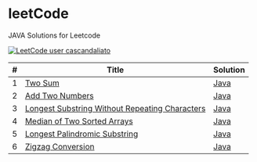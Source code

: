 # leetCode
JAVA Solutions for Leetcode

[![LeetCode user cascandaliato](https://img.shields.io/badge/dynamic/json?style=for-the-badge&labelColor=black&color=%23ffa116&label=Solved&query=solvedOverTotal&url=https%3A%2F%2Fleetcode-badge.vercel.app%2Fapi%2Fusers%2Fsabina97&logo=leetcode&logoColor=yellow)](https://leetcode.com/sabina97/)

| # | Title | Solution |
|---| ----- | -------- |
| 1 | [Two Sum](https://leetcode.com/problems/two-sum/) |  [Java](src/leetcode/solutions/twosum/TwoSum.java)
| 2 | [Add Two Numbers](https://leetcode.com/problems/add-two-numbers/) |  [Java](src/leetcode/solutions/addtwonumbers/AddTwoNumbers.java)
| 3 | [Longest Substring Without Repeating Characters](https://leetcode.com/problems/longest-substring-without-repeating-characters/) |  [Java](src/leetcode/solutions/longestsubstring/LongestSubstringWithoutRepeatingCharacters.java)
| 4 | [Median of Two Sorted Arrays](https://leetcode.com/problems/median-of-two-sorted-arrays/) |  [Java](src/leetcode/solutions/medianarray/MedianOfTwoSortedArrays.java)
| 5 | [Longest Palindromic Substring](https://leetcode.com/problems/longest-palindromic-substring/) |  [Java](src/leetcode/solutions/longestpalindromicsubstring/LongestPalindromicSubstring.java)
| 6 | [Zigzag Conversion](https://leetcode.com/problems/zigzag-conversion/) |  [Java](src/leetcode/solutions/zigzagconversion/ZigzagConversion.java)
